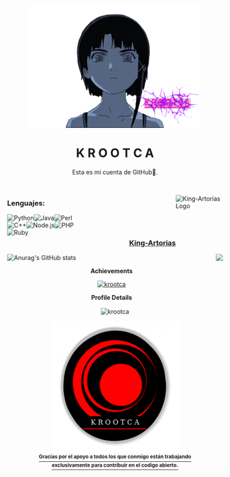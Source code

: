 <p align="center">
  <img width="400px" src="https://github.com/krootca/krootca/blob/main/lain_nexo3.gif">
</p>

<h1 align="center">K R O O T C A</h1>

<p align="center">Esta es mi cuenta de GitHub🏴.</p>

<p align="center">
  <a aria-label="krootca" href="#">
	<img src="https://img.shields.io/badge/krootca-Bievenido%20a%20mi%20GitHub-blueviolet" alt="">
  </a>
</p>

<img src="https://avatars.githubusercontent.com/u/89755140?s=200&v=4" align="right"
     alt="King-Artorias Logo" width="110" height="110">
### Lenguajes:

<img src="https://img.shields.io/badge/Python-100%25-blueviolet" align="left"
     alt="Python">
<img src="https://img.shields.io/badge/Java-60%25-blueviolet" align="left"
     alt="Java">
<img src="https://img.shields.io/badge/Perl-60%25-blueviolet" align="left"
     alt="Perl">
<br>
<img src="https://img.shields.io/badge/C++-100%25-blueviolet" align="left"
     alt="C++">
<img src="https://img.shields.io/badge/Node.js-60%25-blueviolet" align="left"
     alt="Node.js">
<img src="https://img.shields.io/badge/PHP-100%25-blueviolet" align="left"
     alt="PHP">
<br>
<img src="https://img.shields.io/badge/Ruby-40%25-blueviolet" align="left"
     alt="Ruby">

<h3 align="right">	
	<a href="https://github.com/King-Artorias">King-Artorias</a>
</h3>



<a href="#">
	<!-- wi*quL3fcV -->
	<img height="100px" src="https://github-readme-stats.vercel.app/api/top-langs/?username=krootca&hide=html&hide_title=true&hide_border=true&layout=compact&langs_count=7&exclude_repo=comp426&text_color=000&icon_color=ffftheme=graywhite" / align="right">
	

</a>

![Anurag's GitHub stats](https://github-readme-stats.vercel.app/api?username=krootca&show_icons=true&theme=radical)

 <p align="center"><b>Achievements</b></p>
<p align="center"> <a href="https://github.com/snowwhite-boss"><img src="https://github-profile-trophy.vercel.app/?username=krootca&margin-w=5&theme=radical" alt="krootca" /></a> </p>

<p align="center"><b>Profile Details</b></p>
<p align="center"><img height="180em" src="https://github-profile-summary-cards.vercel.app/api/cards/profile-details?username=krootca&theme=github_dark" alt="krootca" align = "center"/></p>


<div align="center">
              <a href="https://krootca.github.io/">
			<div>
				<img src="https://github.com/krootca/krootca/blob/main/logo.gif" width="300" alt="OSS Capital">
			</div>
			<div>
				<sup><b>Gracias por el apoyo a todos los que conmigo están trabajando<br>exclusivamente para contribuir en el codigo abierto.</b></sup>
			</div>
		</a>
                                                                                                                                 </div>
